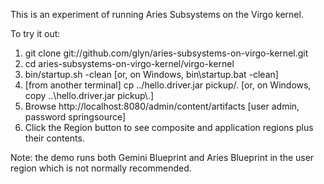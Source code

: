 This is an experiment of running Aries Subsystems on the Virgo kernel.

To try it out:

1. git clone git://github.com/glyn/aries-subsystems-on-virgo-kernel.git
2. cd aries-subsystems-on-virgo-kernel/virgo-kernel
3. bin/startup.sh -clean [or, on Windows, bin\startup.bat -clean]
4. [from another terminal] cp ../hello.driver.jar pickup/. [or, on Windows, copy ..\hello.driver.jar pickup\\.]
5. Browse http://localhost:8080/admin/content/artifacts [user admin, password springsource]
6. Click the Region button to see composite and application regions plus their contents.

Note: the demo runs both Gemini Blueprint and Aries Blueprint in the user region which is not normally recommended.